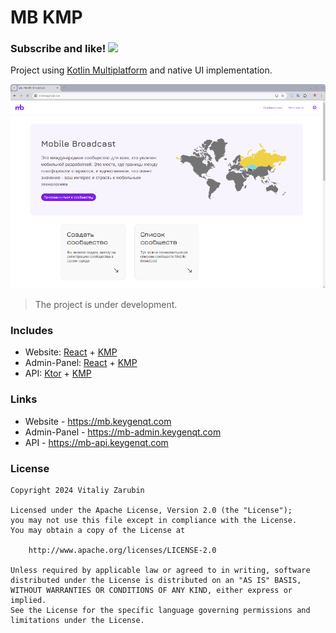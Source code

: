 # MB KMP

### Subscribe and like! <img src="https://github.com/keygenqt/aurora-cli/blob/main/data/star.gif" width="16px"/>

Project using
[Kotlin Multiplatform](https://kotlinlang.org/docs/multiplatform.html)
and native UI implementation.

![preview.png](data/preview.png)

> The project is under development.

### Includes

- Website: [React](https://react.dev/) + [KMP](https://kotlinlang.org/docs/multiplatform.html)
- Admin-Panel: [React](https://react.dev/) + [KMP](https://kotlinlang.org/docs/multiplatform.html)
- API: [Ktor](https://ktor.io/) + [KMP](https://kotlinlang.org/docs/multiplatform.html)

### Links

- Website - https://mb.keygenqt.com
- Admin-Panel - https://mb-admin.keygenqt.com
- API - https://mb-api.keygenqt.com

### License

```
Copyright 2024 Vitaliy Zarubin

Licensed under the Apache License, Version 2.0 (the "License");
you may not use this file except in compliance with the License.
You may obtain a copy of the License at

    http://www.apache.org/licenses/LICENSE-2.0

Unless required by applicable law or agreed to in writing, software
distributed under the License is distributed on an "AS IS" BASIS,
WITHOUT WARRANTIES OR CONDITIONS OF ANY KIND, either express or implied.
See the License for the specific language governing permissions and
limitations under the License.
```
